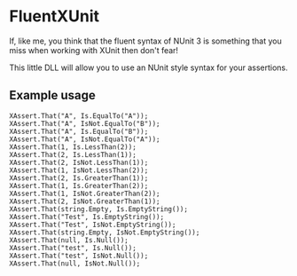 # FluentXUnit

If, like me, you think that the fluent syntax of NUnit 3 is something that you 
miss when working with XUnit then don't fear!

This little DLL will allow you to use an NUnit style syntax for your assertions.

## Example usage

    XAssert.That("A", Is.EqualTo("A"));
    XAssert.That("A", IsNot.EqualTo("B"));
    XAssert.That("A", Is.EqualTo("B"));
    XAssert.That("A", IsNot.EqualTo("A"));
    XAssert.That(1, Is.LessThan(2));
    XAssert.That(2, Is.LessThan(1));
    XAssert.That(2, IsNot.LessThan(1));
    XAssert.That(1, IsNot.LessThan(2));
    XAssert.That(2, Is.GreaterThan(1));
    XAssert.That(1, Is.GreaterThan(2));
    XAssert.That(1, IsNot.GreaterThan(2));
    XAssert.That(2, IsNot.GreaterThan(1));
    XAssert.That(string.Empty, Is.EmptyString());
    XAssert.That("Test", Is.EmptyString());
    XAssert.That("Test", IsNot.EmptyString());
    XAssert.That(string.Empty, IsNot.EmptyString());
    XAssert.That(null, Is.Null());
    XAssert.That("test", Is.Null());
    XAssert.That("test", IsNot.Null());
    XAssert.That(null, IsNot.Null());
